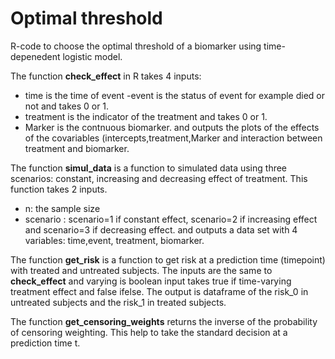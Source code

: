 # Optimal threshold
R-code to choose the optimal threshold of a biomarker using time-depenedent logistic model.

The function **check_effect** in R takes 4 inputs:
- time is the time of event
-event is the status of event for example died or not and takes 0 or 1.
- treatment is the indicator of the treatment and takes 0 or 1.
- Marker is the contnuous biomarker.
and outputs the plots of the effects of the covariables (intercepts,treatment,Marker and interaction between treatment and biomarker. 

The function **simul_data** is a function to simulated data using three scenarios: constant, increasing and decreasing  effect of treatment. This function takes 2 inputs.
- n: the sample size 
- scenario : scenario=1 if constant effect, scenario=2 if increasing effect and scenario=3 if decreasing effect.
and outputs a data set with 4 variables: time,event, treatment, biomarker.

The function **get_risk** is a function to get risk at a prediction time (timepoint) with treated and untreated subjects. The inputs are the same to **check_effect** and varying is boolean input takes true if time-varying treatment effect and false ifelse. The output is dataframe of the risk_0 in untreated subjects and the risk_1 in treated subjects.

The function **get_censoring_weights** returns the inverse of the probability of censoring weighting. This help to take the standard decision at a prediction time t. 




